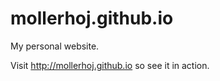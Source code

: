 mollerhoj.github.io
===================

My personal website.

Visit http://mollerhoj.github.io so see it in action.
